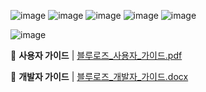 
![image](https://github.com/HopeGaarden/BlueRose/assets/62228433/6f2f3875-342d-4f32-926c-88d112f4e1fc)
![image](https://github.com/HopeGaarden/BlueRose/assets/62228433/2fd104ba-0358-4a09-bb6f-1cd8057d0aaa)
![image](https://github.com/HopeGaarden/BlueRose/assets/62228433/8508292e-6e85-41b8-b5df-01226e9dd8e0)
![image](https://github.com/HopeGaarden/BlueRose/assets/62228433/e32e16ab-d1d3-4a55-ac05-4ae09c920039)
![image](https://github.com/HopeGaarden/BlueRose/assets/62228433/42983e3b-f050-45cf-b3dd-c7dcc2122108)

![image](https://github.com/HopeGaarden/BlueRose/assets/62228433/a3d9cc94-69dc-4385-b6bc-c142b80a8a2b)


🔹 **사용자 가이드** | [블루로즈_사용자_가이드.pdf](https://github.com/user-attachments/files/15782481/_._.pdf)

🔹 **개발자 가이드** | [블루로즈_개발자_가이드.docx](https://github.com/user-attachments/files/15782487/_._.docx)


